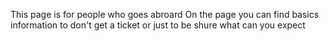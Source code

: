 This page is for people who goes abroard
On the page you can find basics information to don't get a ticket or just to be shure what can you expect
